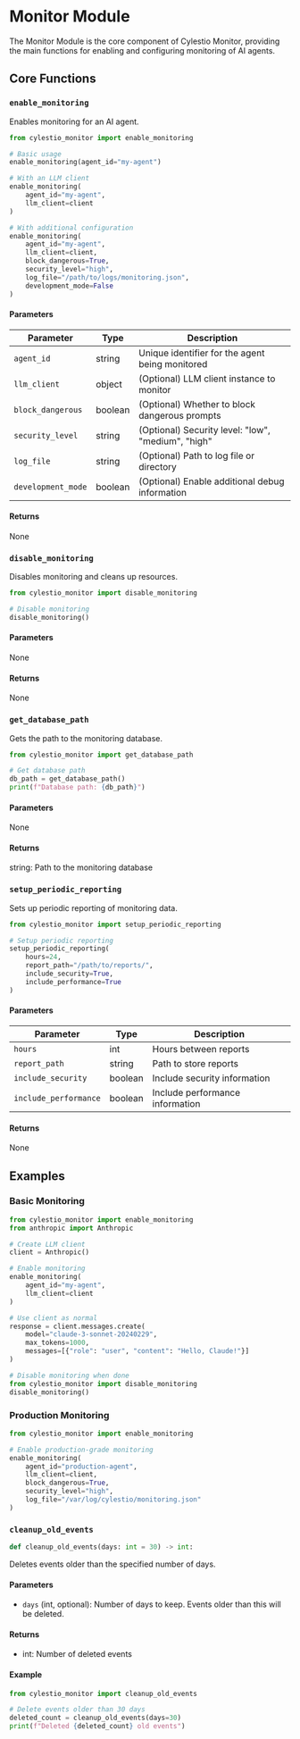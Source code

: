 # Monitor Module

The Monitor Module is the core component of Cylestio Monitor, providing the main functions for enabling and configuring monitoring of AI agents.

## Core Functions

### `enable_monitoring`

Enables monitoring for an AI agent.

```python
from cylestio_monitor import enable_monitoring

# Basic usage
enable_monitoring(agent_id="my-agent")

# With an LLM client
enable_monitoring(
    agent_id="my-agent",
    llm_client=client
)

# With additional configuration
enable_monitoring(
    agent_id="my-agent",
    llm_client=client,
    block_dangerous=True,
    security_level="high",
    log_file="/path/to/logs/monitoring.json",
    development_mode=False
)
```

#### Parameters

| Parameter | Type | Description |
|-----------|------|-------------|
| `agent_id` | string | Unique identifier for the agent being monitored |
| `llm_client` | object | (Optional) LLM client instance to monitor |
| `block_dangerous` | boolean | (Optional) Whether to block dangerous prompts |
| `security_level` | string | (Optional) Security level: "low", "medium", "high" |
| `log_file` | string | (Optional) Path to log file or directory |
| `development_mode` | boolean | (Optional) Enable additional debug information |

#### Returns

None

### `disable_monitoring`

Disables monitoring and cleans up resources.

```python
from cylestio_monitor import disable_monitoring

# Disable monitoring
disable_monitoring()
```

#### Parameters

None

#### Returns

None

### `get_database_path`

Gets the path to the monitoring database.

```python
from cylestio_monitor import get_database_path

# Get database path
db_path = get_database_path()
print(f"Database path: {db_path}")
```

#### Parameters

None

#### Returns

string: Path to the monitoring database

### `setup_periodic_reporting`

Sets up periodic reporting of monitoring data.

```python
from cylestio_monitor import setup_periodic_reporting

# Setup periodic reporting
setup_periodic_reporting(
    hours=24,
    report_path="/path/to/reports/",
    include_security=True,
    include_performance=True
)
```

#### Parameters

| Parameter | Type | Description |
|-----------|------|-------------|
| `hours` | int | Hours between reports |
| `report_path` | string | Path to store reports |
| `include_security` | boolean | Include security information |
| `include_performance` | boolean | Include performance information |

#### Returns

None

## Examples

### Basic Monitoring

```python
from cylestio_monitor import enable_monitoring
from anthropic import Anthropic

# Create LLM client
client = Anthropic()

# Enable monitoring
enable_monitoring(
    agent_id="my-agent",
    llm_client=client
)

# Use client as normal
response = client.messages.create(
    model="claude-3-sonnet-20240229",
    max_tokens=1000,
    messages=[{"role": "user", "content": "Hello, Claude!"}]
)

# Disable monitoring when done
from cylestio_monitor import disable_monitoring
disable_monitoring()
```

### Production Monitoring

```python
from cylestio_monitor import enable_monitoring

# Enable production-grade monitoring
enable_monitoring(
    agent_id="production-agent",
    llm_client=client,
    block_dangerous=True,
    security_level="high",
    log_file="/var/log/cylestio/monitoring.json"
)
```

### `cleanup_old_events`

```python
def cleanup_old_events(days: int = 30) -> int:
```

Deletes events older than the specified number of days.

#### Parameters

- `days` (int, optional): Number of days to keep. Events older than this will be deleted.

#### Returns

- int: Number of deleted events

#### Example

```python
from cylestio_monitor import cleanup_old_events

# Delete events older than 30 days
deleted_count = cleanup_old_events(days=30)
print(f"Deleted {deleted_count} old events")
``` 